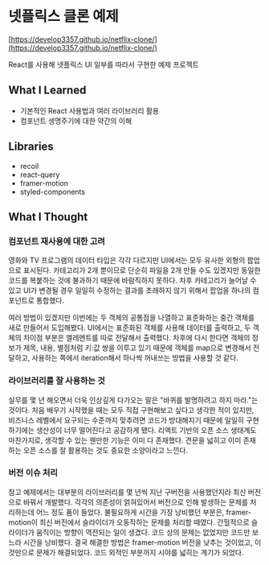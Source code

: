 # 넷플릭스 클론 예제

[https://develop3357.github.io/netflix-clone/](https://develop3357.github.io/netflix-clone/)

React를 사용해 넷플릭스 UI 일부를 따라서 구현한 예제 프로젝트

## What I Learned

- 기본적인 React 사용법과 여러 라이브러리 활용
- 컴포넌트 생명주기에 대한 약간의 이해

## Libraries

- recoil
- react-query
- framer-motion
- styled-components

## What I Thought

### 컴포넌트 재사용에 대한 고려

영화와 TV 프로그램의 데이터 타입은 각각 다르지만 UI에서는 모두 유사한 외형의 팝업으로 표시된다. 카테고리가 2개 뿐이므로 단순히 파일을 2개 만들 수도 있겠지만 동일한 코드를 복붙하는 것에 불과하기 때문에 바람직하지 못하다. 차후 카테고리가 늘어날 수 있고 UI가 변경될 경우 일일히 수정하는 결과를 초래하지 않기 위해서 팝업을 하나의 컴포넌트로 통합했다.

여러 방법이 있겠지만 이번에는 두 객체의 공통점을 나열하고 표준화하는 중간 객체를 새로 만들어서 도입해봤다. UI에서는 표준화된 객체를 사용해 데이터를 출력하고, 두 객체의 차이점 부분은 엘레멘트를 따로 전달해서 출력했다. 차후에 다시 한다면 객체의 정보가 제목, 내용, 별점처럼 키:값 쌍을 이루고 있기 때문에 객체를 map으로 변경해서 전달하고, 사용하는 쪽에서 iteration해서 하나씩 꺼내쓰는 방법을 사용할 것 같다.

### 라이브러리를 잘 사용하는 것

실무를 몇 년 해오면서 더욱 인상깊게 다가오는 말은 "바퀴를 발명하려고 하지 마라."는 것이다. 처음 배우기 시작했을 때는 모두 직접 구현해보고 싶다고 생각한 적이 있지만, 비즈니스 레벨에서 요구되는 수준까지 맞추려면 코드가 방대해지기 때문에 일일히 구현하기에는 생산성이 너무 떨어진다고 공감하게 됐다. 리액트 기반의 오픈 소스 생태계도 마찬가지로, 생각할 수 있는 웬만한 기능은 이미 다 존재했다. 견문을 넓히고 이미 존재하는 오픈 소스를 잘 활용하는 것도 중요한 소양이라고 느낀다.

### 버전 이슈 처리

참고 예제에서는 대부분의 라이브러리를 몇 년씩 지난 구버전을 사용했던지라 최신 버전으로 바꿔서 개발했다. 각각의 의존성이 얽혀있어서 버전으로 인해 발생하는 문제를 처리하는데 어느 정도 품이 들었다. 불필요하게 시간을 가장 낭비했던 부분은, framer-motion이 최신 버전에서 슬라이더가 오동작하는 문제를 처리할 때였다. 간헐적으로 슬라이더가 움직이는 방향이 역전되는 일이 생겼다. 코드 상의 문제는 없었지만 코드만 보느라 시간을 낭비했다. 결국 해결한 방법은 framer-motion 버전을 낮추는 것이었고, 이것만으로 문제가 해결되었다. 코드 외적인 부분까지 시야를 넓히는 계기가 되었다.
